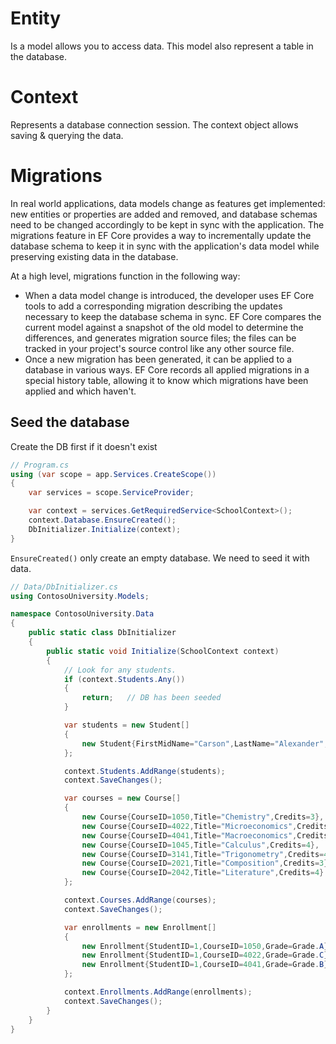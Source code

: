 # Entity
Is a model allows you to access data. This model also represent a table in the database.

# Context
Represents a database connection session. The context object allows saving & querying the data.

# Migrations
In real world applications, data models change as features get implemented: new entities or properties are added and removed, and database schemas need to be changed accordingly to be kept in sync with the application. 
The migrations feature in EF Core provides a way to incrementally update the database schema to keep it in sync with the application's data model while preserving existing data in the database.

At a high level, migrations function in the following way:
- When a data model change is introduced, the developer uses EF Core tools to add a corresponding migration describing the updates necessary to keep the database schema in sync. EF Core compares the current model against a snapshot of the old model to determine the differences, and generates migration source files; the files can be tracked in your project's source control like any other source file.
- Once a new migration has been generated, it can be applied to a database in various ways. EF Core records all applied migrations in a special history table, allowing it to know which migrations have been applied and which haven't.

## Seed the database
Create the DB first if it doesn't exist

```csharp
// Program.cs
using (var scope = app.Services.CreateScope())
{
    var services = scope.ServiceProvider;

    var context = services.GetRequiredService<SchoolContext>();
    context.Database.EnsureCreated();
    DbInitializer.Initialize(context);
}
```

`EnsureCreated()` only create an empty database. We need to seed it with data.
```csharp
// Data/DbInitializer.cs
using ContosoUniversity.Models;

namespace ContosoUniversity.Data
{
    public static class DbInitializer
    {
        public static void Initialize(SchoolContext context)
        {
            // Look for any students.
            if (context.Students.Any())
            {
                return;   // DB has been seeded
            }

            var students = new Student[]
            {
                new Student{FirstMidName="Carson",LastName="Alexander",EnrollmentDate=DateTime.Parse("2019-09-01")}
            };

            context.Students.AddRange(students);
            context.SaveChanges();

            var courses = new Course[]
            {
                new Course{CourseID=1050,Title="Chemistry",Credits=3},
                new Course{CourseID=4022,Title="Microeconomics",Credits=3},
                new Course{CourseID=4041,Title="Macroeconomics",Credits=3},
                new Course{CourseID=1045,Title="Calculus",Credits=4},
                new Course{CourseID=3141,Title="Trigonometry",Credits=4},
                new Course{CourseID=2021,Title="Composition",Credits=3},
                new Course{CourseID=2042,Title="Literature",Credits=4}
            };

            context.Courses.AddRange(courses);
            context.SaveChanges();

            var enrollments = new Enrollment[]
            {
                new Enrollment{StudentID=1,CourseID=1050,Grade=Grade.A},
                new Enrollment{StudentID=1,CourseID=4022,Grade=Grade.C},
                new Enrollment{StudentID=1,CourseID=4041,Grade=Grade.B}
            };

            context.Enrollments.AddRange(enrollments);
            context.SaveChanges();
        }
    }
}
```
